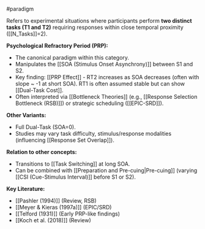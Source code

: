 #paradigm

Refers to experimental situations where participants perform **two distinct tasks (T1 and T2)** requiring responses within close temporal proximity ([[N_Tasks]]=2).

**Psychological Refractory Period (PRP):**

- The canonical paradigm within this category.
- Manipulates the [[SOA (Stimulus Onset Asynchrony)]] between S1 and S2.
- Key finding: [[PRP Effect]] - RT2 increases as SOA decreases (often with slope ~ -1 at short SOA). RT1 is often assumed stable but can show [[Dual-Task Cost]].
- Often interpreted via [[Bottleneck Theories]] (e.g., [[Response Selection Bottleneck (RSB)]]) or strategic scheduling ([[EPIC-SRD]]).

**Other Variants:**

- Full Dual-Task (SOA=0).
- Studies may vary task difficulty, stimulus/response modalities (influencing [[Response Set Overlap]]).

**Relation to other concepts:**

- Transitions to [[Task Switching]] at long SOA.
- Can be combined with [[Preparation and Pre-cuing|Pre-cuing]] (varying [[CSI (Cue-Stimulus Interval)]] before S1 or S2).

**Key Literature:**

- [[Pashler (1994)]] (Review, RSB)
- [[Meyer & Kieras (1997a)]] (EPIC/SRD)
- [[Telford (1931)]] (Early PRP-like findings)
- [[Koch et al. (2018)]] (Review)